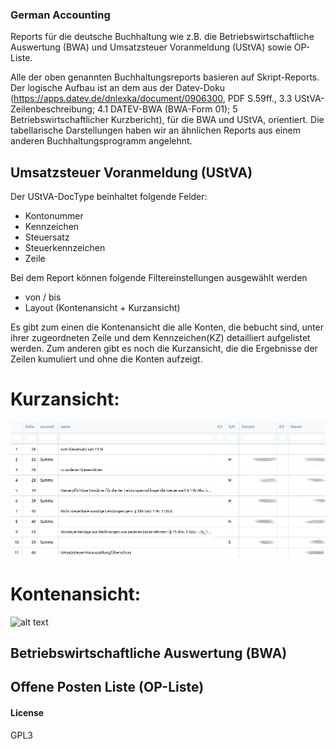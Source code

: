 ### German Accounting

Reports für die deutsche Buchhaltung wie z.B. die Betriebswirtschaftliche Auswertung (BWA) und  Umsatzsteuer Voranmeldung (UStVA) sowie OP-Liste.

Alle der oben genannten Buchhaltungsreports basieren auf Skript-Reports. Der logische Aufbau ist an dem aus der Datev-Doku (https://apps.datev.de/dnlexka/document/0906300, PDF S.59ff., 3.3 UStVA-Zeilenbeschreibung; 4.1 DATEV-BWA (BWA-Form 01); 5 Betriebswirtschaftlicher Kurzbericht), für die BWA und UStVA, orientiert. Die tabellarische Darstellungen haben wir an ähnlichen Reports aus einem anderen Buchhaltungsprogramm angelehnt.

## Umsatzsteuer Voranmeldung (UStVA)

Der UStVA-DocType beinhaltet folgende Felder:
- Kontonummer
- Kennzeichen
- Steuersatz
- Steuerkennzeichen
- Zeile

Bei dem Report können folgende Filtereinstellungen ausgewählt werden
- von / bis
- Layout (Kontenansicht + Kurzansicht)

Es gibt zum einen die Kontenansicht die alle Konten, die bebucht sind, unter ihrer zugeordneten Zeile und dem Kennzeichen(KZ) detailliert aufgelistet werden. Zum anderen gibt es noch die Kurzansicht, die die Ergebnisse der Zeilen kumuliert und ohne die Konten aufzeigt.

# Kurzansicht:
![alt text](docs/Kurzansicht_UStVA.png)
# Kontenansicht:
![alt text](erpnext_german_accounting/docs/Kontenansicht_UStVA.png)


## Betriebswirtschaftliche Auswertung (BWA)

## Offene Posten Liste (OP-Liste)





#### License

GPL3
